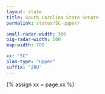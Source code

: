 ```yaml
---
layout: state
title: South Carolina State Senate
permalink: states/SC-upper/

small-radar-width: 300
big-radar-width: 500
map-width: 700

xx: "SC"
plan-type: "Upper"
suffix: "20U"
---
```


{% assign xx = page.xx %}